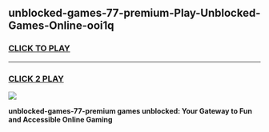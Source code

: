 
## unblocked-games-77-premium-Play-Unblocked-Games-Online-ooi1q
<h3>
<a href="https://premium76.site?title=unblocked-games-77-premium&ref=25A">CLICK TO PLAY</a></h3>
<hr>

<h3>
<a href="https://premium76.site?title=unblocked-games-77-premium&ref=25A">CLICK 2 PLAY</a>
  
</h3>

<a href="https://premium76.site?title=unblocked-games-77-premium&ref=25A"><img src="https://clearcache.store/games.png"></a>


**unblocked-games-77-premium games unblocked: Your Gateway to Fun and Accessible Online Gaming**
